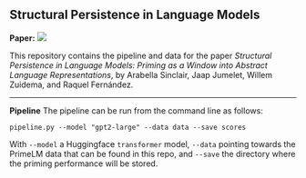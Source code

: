 
## Structural Persistence in Language Models
**Paper:** [![](https://img.shields.io/badge/arxiv-2109.14989.pdf-green)](https://arxiv.org/pdf/2109.14989.pdf)

This repository contains the pipeline and data for the paper _Structural Persistence in Language Models: Priming as a Window into Abstract Language Representations_, by Arabella Sinclair, Jaap Jumelet, Willem Zuidema, and Raquel Fernández.

---
**Pipeline**
The pipeline can be run from the command line as follows:

`pipeline.py --model "gpt2-large" --data data --save scores`

With `--model` a Huggingface `transformer` model, `--data` pointing towards the PrimeLM data that can be found in this repo, and `--save` the directory where the priming performance will be stored.
